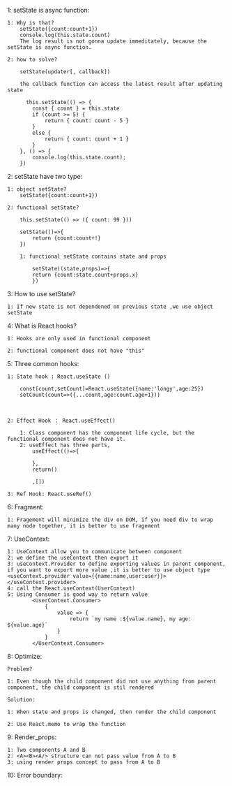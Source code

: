 1:  setState is async function:

    1: Why is that? 
        setState({count:count+1})
        console.log(this.state.count)
        The log result is not gonna update immeditately, because the setState is async function.

    2: how to solve? 

        setState(updater[, callback])

        the callback function can access the latest result after updating state

          this.setState(() => {
            const { count } = this.state
            if (count >= 5) {
                return { count: count - 5 }
            }
            else {
                return { count: count + 1 }
            }
        }, () => {
            console.log(this.state.count);
        })

2: setState have two type:

    1: object setState? 
        setState({count:count+1})

    2: functional setState? 

        this.setState(() => ({ count: 99 }))

        setState(()=>{
            return {count:count+!}
        })

        1: functional setState contains state and props

            setState((state,props)=>{
            return {count:state.count+props.x}
            })

3: How to use setState?

    1: If new state is not dependened on previous state ,we use object setState


4: What is React hooks? 

    1: Hooks are only used in functional component

    2: functional component does not have "this"

5: Three common hooks:

    1: State hook : React.useState ()

        const[count,setCount]=React.useState({name:'longy',age:25})
        setCount(count=>({...count,age:count.age+1}))



    2: Effect Hook ： React.useEffect()

        1: Class component has the component life cycle, but the functional component does not have it.
        2: useEffect has three parts,
            useEffect(()=>{
            
            },
            return()
            
            ,[])

    3: Ref Hook: React.useRef() 



6: Fragment:

    1: Fragement will minimize the div on DOM, if you need div to wrap many node together, it is better to use fragement


7: UseContext:
    
    1: UseContext allow you to communicate between component
    2: we define the useContext then export it 
    3: useContext.Provider to define exporting values in parent component, if you want to export more value ,it is better to use object type 
    <useContext.provider value={{name:name,user:user}}></useContext.provider>
    4: call the React.useContext(UserContext)
    5: Using Consumer is good way to return value 
            <UserContext.Consumer>
                {
                    value => {
                        return `my name :${value.name}, my age: ${value.age}`
                    }
                }
            </UserContext.Consumer>

8: Optimize:

    Problem?

    1: Even though the child component did not use anything from parent component, the child component is stil rendered 

    Solution:

    1: When state and props is changed, then render the child component

    2: Use React.memo to wrap the function

9: Render_props:

    1: Two components A and B
    2: <A><B><A/> structure can not pass value from A to B
    3: using render props concept to pass from A to B

10: Error boundary:

    